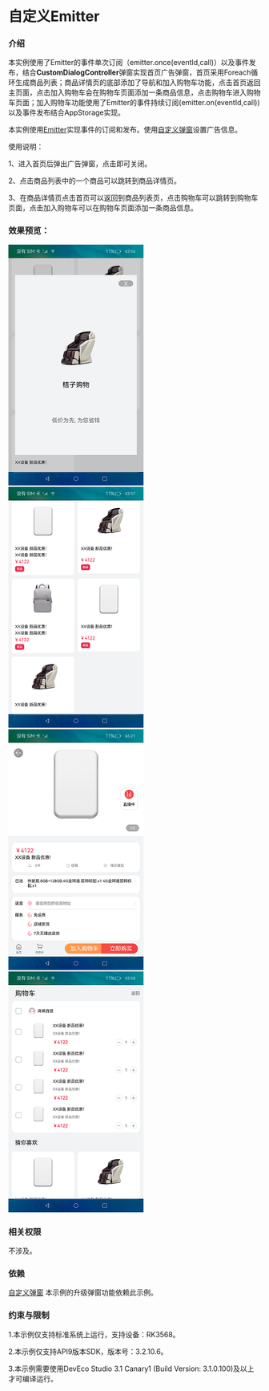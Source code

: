 # 自定义Emitter

### 介绍

本实例使用了Emitter的事件单次订阅（emitter.once(eventId,call)）以及事件发布，结合**CustomDialogController**弹窗实现首页广告弹窗，首页采用Foreach循环生成商品列表；商品详情页的底部添加了导航和加入购物车功能，点击首页返回主页面，点击加入购物车会在购物车页面添加一条商品信息，点击购物车进入购物车页面；加入购物车功能使用了Emitter的事件持续订阅(emitter.on(eventId,call))以及事件发布结合AppStorage实现。

本实例使用[Emitter](https://gitee.com/openharmony/docs/blob/master/zh-cn/application-dev/reference/apis/js-apis-emitter.md)实现事件的订阅和发布。使用[自定义弹窗](https://gitee.com/openharmony/docs/blob/master/zh-cn/application-dev/reference/arkui-ts/ts-methods-custom-dialog-box.md)设置广告信息。

使用说明：

1、进入首页后弹出广告弹窗，点击即可关闭。

2、点击商品列表中的一个商品可以跳转到商品详情页。

3、在商品详情页点击首页可以返回到商品列表页，点击购物车可以跳转到购物车页面，点击加入购物车可以在购物车页面添加一条商品信息。

### 效果预览：

![ads_dialog](screenshots/device/ads_dialog.png)![goods_list](screenshots/device/goods_list.png)
![good_detail](screenshots/device/good_detail.png)![shopping_cart](screenshots/device/shopping_cart.png)

### 相关权限

不涉及。

### 依赖

[自定义弹窗](https://gitee.com/openharmony/app_samples/tree/master/ETSUI/UpgradePopup) 本示例的升级弹窗功能依赖此示例。

### 约束与限制

1.本示例仅支持标准系统上运行，支持设备：RK3568。

2.本示例仅支持API9版本SDK，版本号：3.2.10.6。

3.本示例需要使用DevEco Studio 3.1 Canary1 (Build Version: 3.1.0.100)及以上才可编译运行。